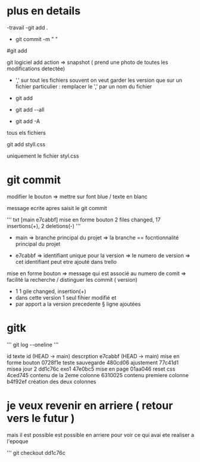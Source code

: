 # plus en details

-travail
-git add . 
- git commit -m " "

#git add

git logiciel
add action => snapshot ( prend une photo de toutes les modifications detectée)
- ',' sur tout les fichiers
souvent on veut garder les version que sur un fichier particulier :
remplacer le ',' par un nom du fichier 

- git add
- git add --all
- git add -A

tous els fichiers

git add styll.css

uniquement  le fichier styl.css

# git commit 
modifier le bouton => mettre sur font blue / texte en blanc

message ecrite apres saisit le git commit 

''' txt
[main e7cabbf] mise en forme bouton
 2 files changed, 17 insertions(+), 2 deletions(-)
 '''

 - main => branche principal du projet 
        => la branche == focntionnalité principal du projet 

- e7cabbf => identifiant unique pour la version => le numero de version
        => cet identifiant peut etre ajouté dans trello

mise en forme bouton => message qui est associé au numero de comit 
        => facilité la recherche / distinguer les commit ( version)

- 1 1 gile changed,  insertion(+)
- dans cette version 1 seul fihier modifié et 
- par apport a la version precedente § ligne ajoutées 

# gitk

'''
git log --oneline
'''

id      texte
id      (HEAD -> main) descrption 
e7cabbf (HEAD -> main) mise en forme bouton
0728f1e teste sauvegarde
480cd06 ajustement
77c41d1 misea jour 2
dd1c76c exo1
47e0bc5 mise en page
01aa046 reset css
4ced745 contenu de la 2eme colonne
6310025 contenu premiere colonne
b4f92ef création des deux colonnes

# je veux revenir en arriere ( retour vers le futur )

mais il est possible est possible en arriere pour voir ce qui avai ete realiser a l'epoque

'''
git checkout dd1c76c